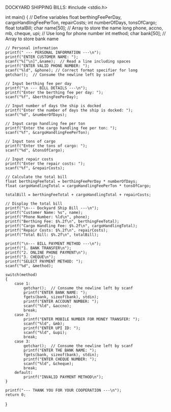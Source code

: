 DOCKYARD SHIPPING BILLS:
#include <stdio.h>

int main() 
{
    // Define variables
    float berthingFeePerDay, cargoHandlingFeePerTon, repairCosts;
    int numberOfDays, tonsOfCargo;
    float totalBill;
    char name[50];  // Array to store the name
    long phone, accno, mb, cheque, upi;     // Use long for phone number
    int method;
    char bank[50];  // Array to store bank name

    // Personal information
    printf(" --- PERSONAL INFORMATION ---\n");
    printf("ENTER CUSTOMER NAME: ");
    scanf("%[^\n]",&name);  // Read a line including spaces
    printf("ENTER VALID PHONE NUMBER: ");
    scanf("%ld", &phone); // Correct format specifier for long
    getchar();  // Consume the newline left by scanf

    // Input berthing fee per day
    printf("\n --- BILL DETAILS ---\n");
    printf("Enter the berthing fee per day: ");
    scanf("%f", &berthingFeePerDay);

    // Input number of days the ship is docked
    printf("Enter the number of days the ship is docked: ");
    scanf("%d", &numberOfDays);

    // Input cargo handling fee per ton
    printf("Enter the cargo handling fee per ton: ");
    scanf("%f", &cargoHandlingFeePerTon);

    // Input tons of cargo
    printf("Enter the tons of cargo: ");
    scanf("%d", &tonsOfCargo);

    // Input repair costs
    printf("Enter the repair costs: ");
    scanf("%f", &repairCosts);

    // Calculate the total bill
    float berthingFeeTotal = berthingFeePerDay * numberOfDays;
    float cargoHandlingTotal = cargoHandlingFeePerTon * tonsOfCargo;

    totalBill = berthingFeeTotal + cargoHandlingTotal + repairCosts;

    // Display the total bill
    printf("\n--- Dockyard Ship Bill ---\n");
    printf("Customer Name: %s", name);
    printf("Phone Number: %ld\n", phone);
    printf("Berthing Fee: $%.2f\n", berthingFeeTotal);
    printf("Cargo Handling Fee: $%.2f\n", cargoHandlingTotal);
    printf("Repair Costs: $%.2f\n", repairCosts);
    printf("Total Bill: $%.2f\n", totalBill);
    
    printf("\n--- BILL PAYMENT METHOD ---\n");
    printf("1. BANK TRANSFER\n");
    printf("2. ONLINE PHONE PAYMENT\n");
    printf("3. CHEQUE\n");
    printf("SELECT PAYMENT METHOD: ");
    scanf("%d", &method);
    
    switch(method)
    {
        case 1:
            getchar();  // Consume the newline left by scanf
            printf("ENTER BANK NAME: ");
            fgets(bank, sizeof(bank), stdin);
            printf("ENTER ACCOUNT NUMBER: ");
            scanf("%ld", &accno);
            break;
        case 2:
            printf("ENTER MOBILE NUMBER FOR MONEY TRANSFER: ");
            scanf("%ld", &mb);
            printf("ENTER UPI ID: ");
            scanf("%ld", &upi);
            break;
        case 3:
            getchar();  // Consume the newline left by scanf
            printf("ENTER THE BANK NAME: ");
            fgets(bank, sizeof(bank), stdin);
            printf("ENTER CHEQUE NUMBER: ");
            scanf("%ld", &cheque);
            break;
        default:
            printf("INVALID PAYMENT METHOD\n");
    }

    printf("--- THANK YOU FOR YOUR COOPERATION ---\n");
    return 0;
}
